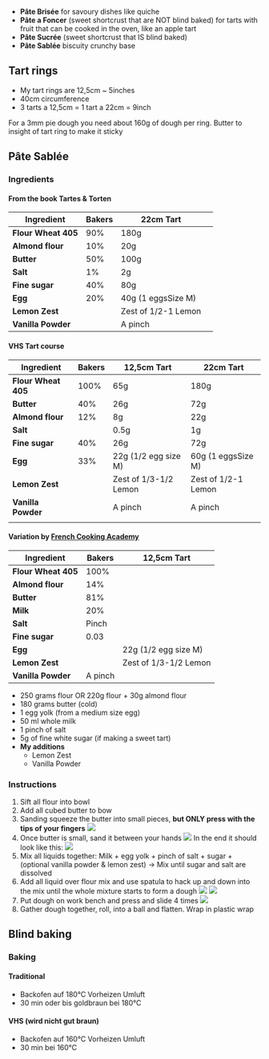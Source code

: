 - **Pâte Brisée** for savoury dishes like quiche
- **Pâte a Foncer** (sweet shortcrust that are NOT blind baked) for tarts with fruit that can be cooked in the oven, like an apple tart
- **Pâte Sucrée** (sweet shortcrust that IS blind baked) 
- **Pâte Sablée** biscuity crunchy base

## Tart rings
- My tart rings are 12,5cm ~ 5inches
- 40cm circumference
- 3 tarts a 12,5cm = 1 tart a 22cm = 9inch

For a 3mm pie dough you need about 160g of dough per ring.
Butter to insight of tart ring to make it sticky
## Pâte Sablée 

### Ingredients 

#### From the book Tartes & Torten

| Ingredient          | Bakers | 22cm Tart           |     |
| ------------------- | ------ | ------------------- | --- |
| **Flour Wheat 405** | 90%    | 180g                |     |
| **Almond flour**    | 10%    | 20g                 |     |
| **Butter**          | 50%    | 100g                |     |
| **Salt**            | 1%     | 2g                  |     |
| **Fine sugar**      | 40%    | 80g                 |     |
| **Egg**             | 20%    | 40g (1 eggsSize M)  |     |
| **Lemon Zest**      |        | Zest of 1/2-1 Lemon |     |
| **Vanilla Powder**  |        | A pinch             |     |


#### VHS Tart course

| Ingredient          | Bakers | 12,5cm Tart           | 22cm Tart           |
| ------------------- | ------ | --------------------- | ------------------- |
| **Flour Wheat 405** | 100%   | 65g                   | 180g                |
| **Butter**          | 40%    | 26g                   | 72g                 |
| **Almond flour**    | 12%    | 8g                    | 22g                 |
| **Salt**            |        | 0.5g                  | 1g                  |
| **Fine sugar**      | 40%    | 26g                   | 72g                 |
| **Egg**             | 33%    | 22g (1/2 egg size M)  | 60g (1 eggsSize M)  |
| **Lemon Zest**      |        | Zest of 1/3-1/2 Lemon | Zest of 1/2-1 Lemon |
| **Vanilla Powder**  |        | A pinch               | A pinch             |
|                     |        |                       |                     |
#### Variation by [French Cooking Academy](https://www.youtube.com/watch?v=IJqZbtJel80)

| Ingredient          | Bakers  | 12,5cm Tart           |
| ------------------- | ------- | --------------------- |
| **Flour Wheat 405** | 100%    |                       |
| **Almond flour**    | 14%     |                       |
| **Butter**          | 81%     |                       |
| **Milk**            | 20%     |                       |
| **Salt**            | Pinch   |                       |
| **Fine sugar**      | 0.03    |                       |
| **Egg**             |         | 22g (1/2 egg size M)  |
| **Lemon Zest**      |         | Zest of 1/3-1/2 Lemon |
| **Vanilla Powder**  | A pinch |                       |

- 250 grams flour OR 220g flour + 30g almond flour
- 180 grams butter (cold)
- 1 egg yolk (from a medium size egg)
- 50 ml whole milk 
- 1 pinch of salt
- 5g of fine white sugar (if making a sweet tart)
- **My additions**
	- Lemon Zest
	- Vanilla Powder

### Instructions
1. Sift all flour into bowl
2. Add all cubed butter to bow
3. Sanding squeeze the butter into small pieces, **but ONLY press with the tips of your fingers** ![](../../../../attachments/CleanShot%202024-12-07%20at%2010.42.46@2x%201.png)
4. Once butter is small, sand it between your hands
      ![](../../../../attachments/CleanShot%202024-12-07%20at%2010.43.55@2x%201.png)
      In the end it should look like this: ![](../../../../attachments/CleanShot%202024-12-07%20at%2010.44.40@2x.png)
5. Mix all liquids together: Milk + egg yolk + pinch of salt + sugar + (optional vanilla powder & lemon zest)
	   → Mix until sugar and salt are dissolved
6. Add all liquid over flour mix and use spatula to hack up and down into the mix until the whole mixture starts to form a dough ![](../../../../attachments/CleanShot%202024-12-07%20at%2010.55.44@2x.png) ![](../../../../attachments/CleanShot%202024-12-07%20at%2010.56.02@2x.png)
7. Put dough on work bench and press and slide 4 times ![](../../../../attachments/CleanShot%202024-12-07%20at%2010.57.15@2x.png)
8. Gather dough together, roll, into a ball and flatten. Wrap in plastic wrap

## Blind baking

### Baking
#### Traditional
- Backofen auf 180°C Vorheizen Umluft
- 30 min oder bis goldbraun bei 180°C
#### VHS (wird nicht gut braun)
- Backofen auf 160°C Vorheizen Umluft
- 30 min bei 160°C
